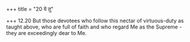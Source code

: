 +++
title = "20 ये तु"

+++
12.20 But those devotees who follow this nectar of virtuous-duty as
taught above, who are full of faith and who regard Me as the Supreme -
they are exceedingly dear to Me.
